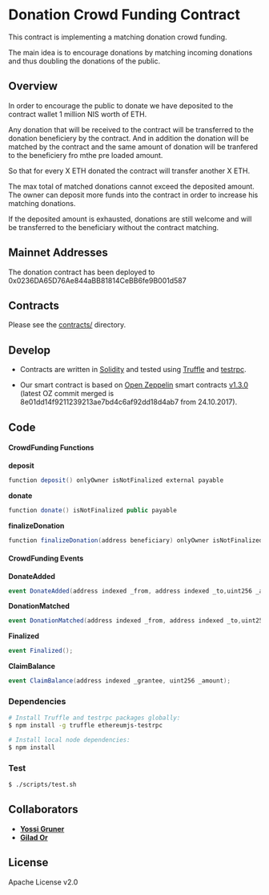 # Donation Crowd Funding Contract

This contract is implementing a matching donation crowd funding.

The main idea is to encourage donations by matching incoming donations and thus doubling the donations of the public.

## Overview

In order to encourage the public to donate we have deposited to the contract wallet 1 million NIS worth of ETH.


Any donation that will be received to the contract will be transferred to the donation beneficiery by the contract.
And in addition the donation will be matched by the contract and the same amount of donation will be tranfered to the beneficiery fro mthe pre loaded amount.

So that for every X ETH donated the contract will transfer another X ETH.

The max total of matched donations cannot exceed the deposited amount.
The owner can deposit more funds into the contract in order to increase his matching donations. 

If the deposited amount is exhausted, donations are still welcome and will be transferred to the beneficiary without the contract matching.

## Mainnet Addresses

The donation contract has been deployed to 0x0236DA65D76Ae844aBB81814CeBB6fe9B001d587

## Contracts

Please see the [contracts/](contracts) directory.

## Develop

* Contracts are written in [Solidity][solidity] and tested using [Truffle][truffle] and [testrpc][testrpc].

* Our smart contract is based on [Open Zeppelin][openzeppelin] smart contracts [v1.3.0][openzeppelin_v1.3.0] (latest OZ commit merged is 8e01dd14f9211239213ae7bd4c6af92dd18d4ab7 from 24.10.2017).

## Code

#### CrowdFunding Functions

**deposit**
```cs
function deposit() onlyOwner isNotFinalized external payable
```

**donate**
```cs
function donate() isNotFinalized public payable
```

**finalizeDonation**
```cs
function finalizeDonation(address beneficiary) onlyOwner isNotFinalized public
```

#### CrowdFunding Events
    
**DonateAdded**
```cs
event DonateAdded(address indexed _from, address indexed _to,uint256 _amount);
```


**DonationMatched**
```cs
event DonationMatched(address indexed _from, address indexed _to,uint256 _amount);
```


**Finalized**
```cs
event Finalized();
```


**ClaimBalance**
```cs
event ClaimBalance(address indexed _grantee, uint256 _amount);
```

### Dependencies

```bash
# Install Truffle and testrpc packages globally:
$ npm install -g truffle ethereumjs-testrpc

# Install local node dependencies:
$ npm install
```

### Test

```bash
$ ./scripts/test.sh
```

## Collaborators

* **[Yossi Gruner](https://github.com/yossigruner)**
* **[Gilad Or](https://github.com/gilador)**


## License

Apache License v2.0


[sirinlabs]: https://www.sirinlabs.com
[ethereum]: https://www.ethereum.org/

[solidity]: https://solidity.readthedocs.io/en/develop/
[truffle]: http://truffleframework.com/
[testrpc]: https://github.com/ethereumjs/testrpc
[bancor]: https://github.com/bancorprotocol/contracts
[openzeppelin]: https://openzeppelin.org
[openzeppelin_v1.3.0]: https://github.com/OpenZeppelin/zeppelin-solidity/releases/tag/v1.3.0